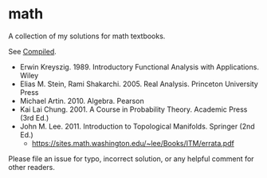 # math

A collection of my solutions for math textbooks.

See [Compiled](https://elbaro.github.io/math).

- Erwin Kreyszig. 1989. Introductory Functional Analysis with Applications. Wiley
- Elias M. Stein, Rami Shakarchi. 2005. Real Analysis. Princeton University Press
- Michael Artin. 2010. Algebra. Pearson
- Kai Lai Chung. 2001. A Course in Probability Theory. Academic Press (3rd Ed.)
- John M. Lee. 2011. Introduction to Topological Manifolds. Springer (2nd Ed.)
  - https://sites.math.washington.edu/~lee/Books/ITM/errata.pdf

Please file an issue for typo, incorrect solution, or any helpful comment for other readers.
